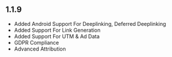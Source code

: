 ## 1.1.9

* Added Android Support For Deeplinking, Deferred Deeplinking
* Added Support For Link Generation
* Added Support For UTM & Ad Data
* GDPR Compliance
* Advanced Attribution